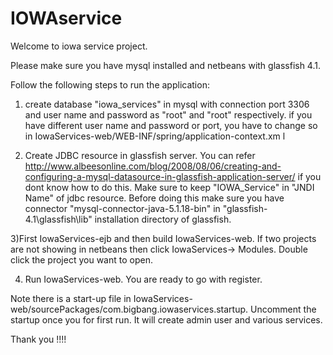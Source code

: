 # IOWAservice

Welcome to iowa service project.

Please make sure you have mysql installed and netbeans with glassfish 4.1.

Follow the following steps to run the application:

1) create database "iowa_services" in mysql with connection port 3306 and user name and password as "root" and "root" respectively.
if you have different user name and password or port, you have to change so in IowaServices-web/WEB-INF/spring/application-context.xm
l

2) Create JDBC resource in glassfish server. You can refer http://www.albeesonline.com/blog/2008/08/06/creating-and-configuring-a-mysql-datasource-in-glassfish-application-server/
if you dont know how to do this. Make sure to keep "IOWA_Service" in "JNDI Name" of jdbc resource. Before doing this make sure you have connector "mysql-connector-java-5.1.18-bin"
in "glassfish-4.1\glassfish\lib" installation directory of glassfish.

3)First IowaServices-ejb and then build  IowaServices-web. If two projects are not showing in netbeans then click IowaServices-> Modules. Double click the project you want to open.

4) Run IowaServices-web. You are ready to go with register.

Note there is a start-up file in IowaServices-web/sourcePackages/com.bigbang.iowaservices.startup. Uncomment the startup once you for first run. It will create admin user and various services.

Thank you !!!!
